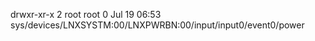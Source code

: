 drwxr-xr-x 2 root root 0 Jul 19 06:53 sys/devices/LNXSYSTM:00/LNXPWRBN:00/input/input0/event0/power
